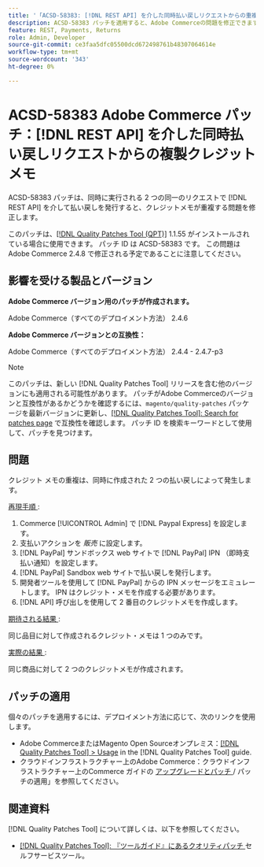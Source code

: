 ```yaml
---
title: '「ACSD-58383: [!DNL REST API] を介した同時払い戻しリクエストからの重複したクレジットメモ」'
description: ACSD-58383 パッチを適用すると、Adobe Commerceの問題を修正できます。この問題では、同時に実行される 2 つの同一のリクエストを使用して  [!DNL REST API]  経由で払い戻しを行うと、重複したクレジットメモが作成されます。
feature: REST, Payments, Returns
role: Admin, Developer
source-git-commit: ce3faa5dfc05500dcd672498761b48307064614e
workflow-type: tm+mt
source-wordcount: '343'
ht-degree: 0%

---
```



# ACSD-58383 Adobe Commerce パッチ：[!DNL REST API] を介した同時払い戻しリクエストからの複製クレジットメモ

ACSD-58383 パッチは、同時に実行される 2 つの同一のリクエストで [!DNL REST API] を介して払い戻しを発行すると、クレジットメモが重複する問題を修正します。

このパッチは、[[!DNL Quality Patches Tool (QPT)]](/help/tools/quality-patches-tool/quality-patches-tool-to-self-serve-quality-patches.md) 1.1.55 がインストールされている場合に使用できます。 パッチ ID は ACSD-58383 です。 この問題はAdobe Commerce 2.4.8 で修正される予定であることに注意してください。

## 影響を受ける製品とバージョン

**Adobe Commerce バージョン用のパッチが作成されます。**

Adobe Commerce（すべてのデプロイメント方法） 2.4.6

**Adobe Commerce バージョンとの互換性：**

Adobe Commerce（すべてのデプロイメント方法） 2.4.4 - 2.4.7-p3


>[!NOTE]
>
>このパッチは、新しい [!DNL Quality Patches Tool] リリースを含む他のバージョンにも適用される可能性があります。 パッチがAdobe Commerceのバージョンと互換性があるかどうかを確認するには、`magento/quality-patches` パッケージを最新バージョンに更新し、[[!DNL Quality Patches Tool]: Search for patches page](https://experienceleague.adobe.com/tools/commerce-quality-patches/index.html) で互換性を確認します。 パッチ ID を検索キーワードとして使用して、パッチを見つけます。

## 問題

クレジット メモの重複は、同時に作成された 2 つの払い戻しによって発生します。

<u> 再現手順 </u>:

1. Commerce [!UICONTROL Admin] で [!DNL Paypal Express] を設定します。
1. 支払いアクションを *販売* に設定します。
1. [!DNL PayPal] サンドボックス web サイトで [!DNL PayPal] IPN （即時支払い通知）を設定します。
1. [!DNL PayPal] Sandbox web サイトで払い戻しを発行します。
1. 開発者ツールを使用して [!DNL PayPal] からの IPN メッセージをエミュレートします。 IPN はクレジット・メモを作成する必要があります。
1. [!DNL API] 呼び出しを使用して 2 番目のクレジットメモを作成します。

<u> 期待される結果 </u>:

同じ品目に対して作成されるクレジット・メモは 1 つのみです。


<u> 実際の結果 </u>:

同じ商品に対して 2 つのクレジットメモが作成されます。

## パッチの適用

個々のパッチを適用するには、デプロイメント方法に応じて、次のリンクを使用します。

* Adobe CommerceまたはMagento Open Sourceオンプレミス：[[!DNL Quality Patches Tool] > Usage](/help/tools/quality-patches-tool/usage.md) in the [!DNL Quality Patches Tool] guide.
* クラウドインフラストラクチャー上のAdobe Commerce：クラウドインフラストラクチャー上のCommerce ガイドの [ アップグレードとパッチ ](https://experienceleague.adobe.com/docs/commerce-cloud-service/user-guide/develop/upgrade/apply-patches.html)/ パッチの適用」を参照してください。


## 関連資料

[!DNL Quality Patches Tool] について詳しくは、以下を参照してください。

* [[!DNL Quality Patches Tool]: 『ツールガイド』にあるクオリティパッチ ](/help/tools/quality-patches-tool/quality-patches-tool-to-self-serve-quality-patches.md) セルフサービスツール。
